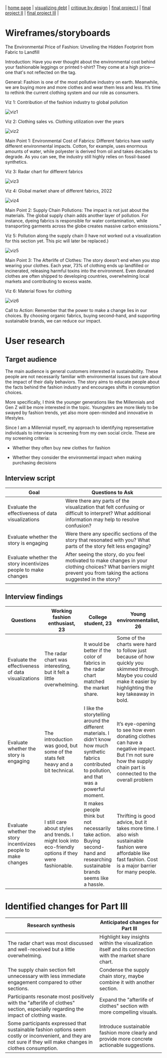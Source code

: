 | [home page](https://github.com/AshWang623/portfolio/blob/main/README.md) | [visualizing debt](/dataviz2.md) | [critique by design](/MakeoverMonday.md) | [final project I](/final_project_1.md) | [final project II](/final_project_2.md) | [final project III](final_project_3) |

# Wireframes/storyboards
The Environmental Price of Fashion: Unveiling the Hidden Footprint from Fabric to Landfill

Introduction: Have you ever thought about the environmental cost behind your fashionable leggings or printed t-shirt? They come at a high price—one that's not reflected on the tag.

General: Fashion is one of the most pollutive industry on earth. Meanwhile, we are buying more and more clothes and wear them less and less. It’s time to rethink the current clothing system and our role as consumers.

Viz 1: Contribution of the fashion industry to global pollution

![viz1](viz1.png)

Viz 2: Clothing sales vs. Clothing utilization over the years

![viz2](viz2.png)

Main Point 1: Environmental Cost of Fabrics: Different fabrics have vastly different environmental impacts. Cotton, for example, uses enormous amounts of water, while polyester is derived from oil and takes decades to degrade. As you can see, the industry still highly relies on fossil-based synthetics.

Viz 3: Radar chart for different fabrics

![viz3](viz3.png)

Viz 4: Global market share of different fabrics, 2022

![viz4](viz4.png)

Main Point 2: Supply Chain Pollutions: The impact is not just about the materials. The global supply chain adds another layer of pollution. For instance, dyeing fabrics is responsible for water contamination, while transporting garments across the globe creates massive carbon emissions."

Viz 5: Pollution along the supply chain (I have not worked out a visualization for this section yet. This pic will later be replaced.)

![viz5](viz5.png)

Main Point 3: The Afterlife of Clothes: The story doesn’t end when you stop wearing your clothes. Each year, 73% of clothing ends up landfilled or incinerated, releasing harmful toxins into the environment. Even donated clothes are often shipped to developing countries, overwhelming local markets and contributing to excess waste.

Viz 6: Material flows for clothing

![viz6](viz6.png)

Call to Action: Remember that the power to make a change lies in our choices. By choosing organic fabrics, buying second-hand, and supporting sustainable brands, we can reduce our impact. 

# User research 

## Target audience

The main audience is general customers interested in sustainability. These people are not necessarily familiar with environmental issues but care about the impact of their daily behaviors. The story aims to educate people about the facts behind the fashion industry and encourages shifts in consumption choices.

More specifically, I think the younger generations like the Millennials and Gen Z will be more interested in the topic. Youngsters are more likely to be swayed by fashion trends, yet also more open-minded and innovative in lifestyles.

Since I am a Millennial myself, my approach to identifying representative individuals to interview is screening from my own social circle. These are my screening criteria:

 - Whether they often buy new clothes for fashion
  
 - Whether they consider the environmental impact when making purchasing decisions

## Interview script

| Goal | Questions to Ask |
|------|------------------|
|  Evaluate the effectiveness of data visualizations    |  Were there any parts of the visualization that felt confusing or difficult to interpret?  What additional information may help to resolve confusion?            |
|  Evaluate whether the story is engaging    | Were there any specific sections of the story that resonated with you? What parts of the story felt less engaging?                |
|  Evaluate whether the story incentivizes people to make changes   | After seeing the story, do you feel motivated to make changes in your clothing choices? What barriers might prevent you from taking the actions suggested in the story?                |


## Interview findings

| Questions               | Working fashion enthusiast, 23 | College student, 23 | Young environmentalist, 26 |
|-------------------------|--------------------------------|-------------|-------------|
| Evaluate the effectiveness of data visualizations | The radar chart was interesting, but it felt a little overwhelming.|It would be better if the color of fabrics in the radar chart matched the market share.| Some of the charts were hard to follow just because of how quickly you skimmed through. Maybe you could make it easier by highlighting the key takeaway in bold.|
| Evaluate whether the story is engaging | The introduction was good, but some of the stats felt heavy and a bit technical. |I like the storytelling around the different materials. I didn’t know how much synthetic fabrics contributed to pollution, and that was a powerful moment.| It’s eye-opening to see how even donating clothes can have a negative impact. But I'm not sure how the supply chain part is connected to the overall problem |
| Evaluate whether the story incentivizes people to make changes   |I still care about styles and trends. I might look into eco-friendly options if they were fashionable.| It makes people think but not necessarily take action. Buying second-hand and researching sustainable brands seems like a hassle.| Thrifting is good advice, but it takes more time. I also wish sustainable fashion were affordable like fast fashion. Cost is a major barrier for many people. |


# Identified changes for Part III

| Research synthesis                       | Anticipated changes for Part III                                                |
|------------------------------------------|---------------------------------------------------------------------------------|
| The radar chart was most discussed and well-received but a little overwhelming. | Highlight key insights within the visualization itself and its connection with the market share chart. |
| The supply chain section felt unnecessary with less immediate engagement compared to other sections. |  Condense the supply chain story, maybe combine it with another section. |
| Participants resonate most positively with the "afterlife of clothes" section, especially regarding the impact of clothing waste. |  Expand the "afterlife of clothes" section with more compelling visuals.|
| Some participants expressed that sustainable fashion options seem costly or inconvenient, and they are not sure if they will make changes in clothes consumption. | Introduce sustainable fashion more clearly and provide more concrete actionable suggestions.|

